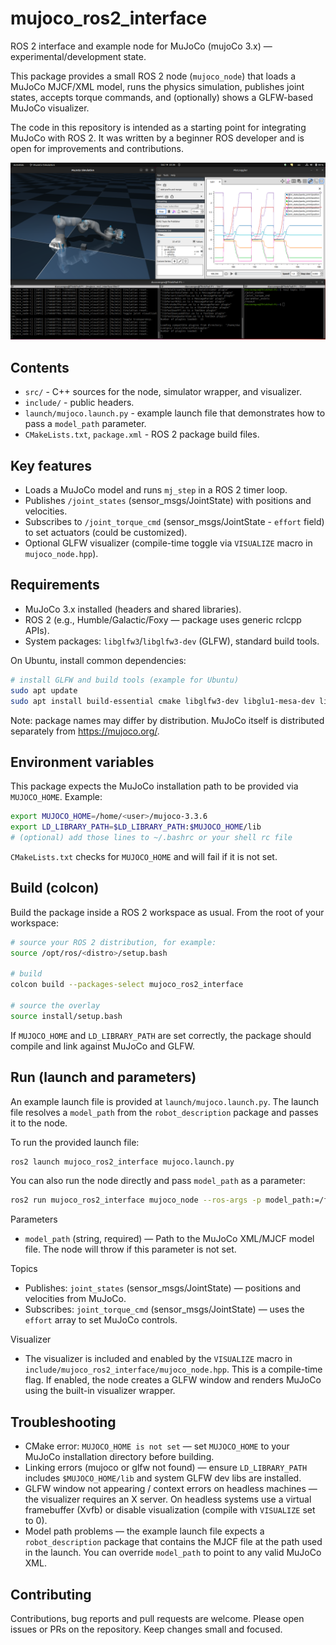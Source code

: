 # mujoco_ros2_interface

ROS 2 interface and example node for MuJoCo (mujoCo 3.x) — experimental/development state.

This package provides a small ROS 2 node (`mujoco_node`) that loads a MuJoCo MJCF/XML model, runs the physics simulation, publishes joint states, accepts torque commands, and (optionally) shows a GLFW-based MuJoCo visualizer.

The code in this repository is intended as a starting point for integrating MuJoCo with ROS 2. It was written by a beginner ROS developer and is open for improvements and contributions.

![MuJoCo visualizer screenshot](info/mujoco_ros2_interface.png)


## Contents

- `src/` - C++ sources for the node, simulator wrapper, and visualizer.
- `include/` - public headers.
- `launch/mujoco.launch.py` - example launch file that demonstrates how to pass a `model_path` parameter.
- `CMakeLists.txt`, `package.xml` - ROS 2 package build files.

## Key features

- Loads a MuJoCo model and runs `mj_step` in a ROS 2 timer loop.
- Publishes `/joint_states` (sensor_msgs/JointState) with positions and velocities.
- Subscribes to `/joint_torque_cmd` (sensor_msgs/JointState - `effort` field) to set actuators (could be customized).
- Optional GLFW visualizer (compile-time toggle via `VISUALIZE` macro in `mujoco_node.hpp`).

## Requirements

- MuJoCo 3.x installed (headers and shared libraries).
- ROS 2 (e.g., Humble/Galactic/Foxy — package uses generic rclcpp APIs).
- System packages: `libglfw3`/`libglfw3-dev` (GLFW), standard build tools.

On Ubuntu, install common dependencies:

```bash
# install GLFW and build tools (example for Ubuntu)
sudo apt update
sudo apt install build-essential cmake libglfw3-dev libglu1-mesa-dev libglew-dev
```

Note: package names may differ by distribution. MuJoCo itself is distributed separately from https://mujoco.org/.

## Environment variables

This package expects the MuJoCo installation path to be provided via `MUJOCO_HOME`. Example:

```bash
export MUJOCO_HOME=/home/<user>/mujoco-3.3.6
export LD_LIBRARY_PATH=$LD_LIBRARY_PATH:$MUJOCO_HOME/lib
# (optional) add those lines to ~/.bashrc or your shell rc file
```

`CMakeLists.txt` checks for `MUJOCO_HOME` and will fail if it is not set.

## Build (colcon)

Build the package inside a ROS 2 workspace as usual. From the root of your workspace:

```bash
# source your ROS 2 distribution, for example:
source /opt/ros/<distro>/setup.bash

# build
colcon build --packages-select mujoco_ros2_interface

# source the overlay
source install/setup.bash
```

If `MUJOCO_HOME` and `LD_LIBRARY_PATH` are set correctly, the package should compile and link against MuJoCo and GLFW.

## Run (launch and parameters)

An example launch file is provided at `launch/mujoco.launch.py`. The launch file resolves a `model_path` from the `robot_description` package and passes it to the node.

To run the provided launch file:

```bash
ros2 launch mujoco_ros2_interface mujoco.launch.py
```

You can also run the node directly and pass `model_path` as a parameter:

```bash
ros2 run mujoco_ros2_interface mujoco_node --ros-args -p model_path:=/full/path/to/model.xml
```

Parameters
- `model_path` (string, required) — Path to the MuJoCo XML/MJCF model file. The node will throw if this parameter is not set.

Topics
- Publishes: `joint_states` (sensor_msgs/JointState) — positions and velocities from MuJoCo.
- Subscribes: `joint_torque_cmd` (sensor_msgs/JointState) — uses the `effort` array to set MuJoCo controls.

Visualizer

- The visualizer is included and enabled by the `VISUALIZE` macro in `include/mujoco_ros2_interface/mujoco_node.hpp`. This is a compile-time flag. If enabled, the node creates a GLFW window and renders MuJoCo using the built-in visualizer wrapper.

## Troubleshooting

- CMake error: `MUJOCO_HOME is not set` — set `MUJOCO_HOME` to your MuJoCo installation directory before building.
- Linking errors (mujoco or glfw not found) — ensure `LD_LIBRARY_PATH` includes `$MUJOCO_HOME/lib` and system GLFW dev libs are installed.
- GLFW window not appearing / context errors on headless machines — the visualizer requires an X server. On headless systems use a virtual framebuffer (Xvfb) or disable visualization (compile with `VISUALIZE` set to 0).
- Model path problems — the example launch file expects a `robot_description` package that contains the MJCF file at the path used in the launch. You can override `model_path` to point to any valid MuJoCo XML.


## Contributing

Contributions, bug reports and pull requests are welcome. Please open issues or PRs on the repository. Keep changes small and focused.

